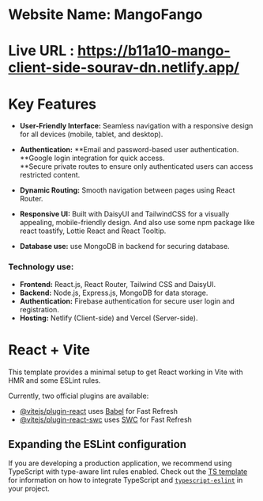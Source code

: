 # Website Name: MangoFango 

# Live URL : https://b11a10-mango-client-side-sourav-dn.netlify.app/



# **Key Features**

- **User-Friendly Interface:**
Seamless navigation with a responsive design for all devices (mobile, tablet, and desktop).


- **Authentication:**
**Email and password-based user authentication.  
**Google login integration for quick access.  
**Secure private routes to ensure only authenticated users can access restricted content.

- **Dynamic Routing:** 
Smooth navigation between pages using React Router.

- **Responsive UI:** 
Built with DaisyUI and TailwindCSS for a visually appealing, mobile-friendly design. And also use some npm package like react toastify, Lottie React and React Tooltip.


- **Database use:**
use MongoDB in backend for securing database.


###  Technology use:
- **Frontend:** React.js, React Router, Tailwind CSS and DaisyUI.
- **Backend:** Node.js, Express.js, MongoDB for data storage.
- **Authentication:** Firebase authentication for secure user login and registration.
- **Hosting:** Netlify (Client-side) and Vercel (Server-side).











# React + Vite

This template provides a minimal setup to get React working in Vite with HMR and some ESLint rules.

Currently, two official plugins are available:

- [@vitejs/plugin-react](https://github.com/vitejs/vite-plugin-react/blob/main/packages/plugin-react) uses [Babel](https://babeljs.io/) for Fast Refresh
- [@vitejs/plugin-react-swc](https://github.com/vitejs/vite-plugin-react/blob/main/packages/plugin-react-swc) uses [SWC](https://swc.rs/) for Fast Refresh

## Expanding the ESLint configuration

If you are developing a production application, we recommend using TypeScript with type-aware lint rules enabled. Check out the [TS template](https://github.com/vitejs/vite/tree/main/packages/create-vite/template-react-ts) for information on how to integrate TypeScript and [`typescript-eslint`](https://typescript-eslint.io) in your project.

